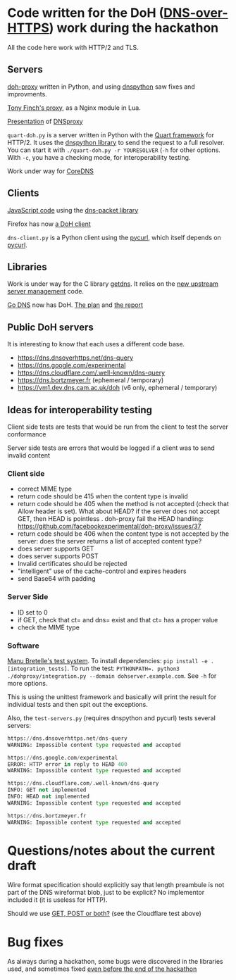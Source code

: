 # Code written for the DoH ([DNS-over-HTTPS](https://datatracker.ietf.org/wg/doh)) work during the hackathon

All the code here work with HTTP/2 and TLS.

## Servers

[doh-proxy](https://github.com/facebookexperimental/doh-proxy/) written
in Python, and using [dnspython](http://www.dnspython.org/) saw
fixes and improvments.

[Tony Finch's proxy](https://fanf.dreamwidth.org/123507.html), as a
Nginx module in Lua.

[Presentation](https://datatracker.ietf.org/meeting/101/materials/slides-101-hackathon-sessa-dnsproxy-local-dns-over-http-private-resolver) of [DNSproxy](https://github.com/fantuz/DNSProxy)

`quart-doh.py` is a server written in Python with the
[Quart framework](https://gitlab.com/pgjones/quart) for HTTP/2. It
uses the [dnspython library](http://www.dnspython.org/) to send the request to a full resolver. You
can start it with `./quart-doh.py -r YOURESOLVER` (`-h` for other
options. With `-c`, you have a checking mode, for interoperability testing.

Work under way for [CoreDNS](https://coredns.io/)

## Clients

[JavaScript code](https://github.com/pusateri/doh-client) using the
[dns-packet library](https://github.com/mafintosh/dns-packet)

Firefox has now
[a DoH client](https://gist.github.com/bagder/5e29101079e9ac78920ba2fc718aceec)

`dns-client.py` is a Python client using the
[pycurl](http://pycurl.io/), which itself depends on
[pycurl](https://curl.haxx.se/libcurl/). 

## Libraries

Work is under way for the C library
[getdns](https://getdnsapi.net). It relies on the
[new upstream server management](https://github.com/wtoorop/getdns/tree/features/upstream-management) code.

[Go DNS](https://miek.nl/2014/august/16/go-dns-package/) now has DoH.
[The plan](https://miek.nl/2018/february/19/ietf-101-dns-hackathon/)
and [the report](https://www.ietf.org/mail-archive/web/doh/current/msg00285.html)

## Public DoH servers

It is interesting to know that each uses a different code base.

* https://dns.dnsoverhttps.net/dns-query 
* https://dns.google.com/experimental
* https://dns.cloudflare.com/.well-known/dns-query
* https://dns.bortzmeyer.fr (ephemeral / temporary)
* https://vm1.dev.dns.cam.ac.uk/doh (v6 only, ephemeral / temporary)

## Ideas for interoperability testing

Client side tests are tests that would be run from the client to test the server conformance

Server side tests are errors that would be logged if a client was to send invalid content

### Client side

* correct MIME type
* return code should be 415 when the content type is invalid
* return code should be 405 when the method is not accepted (check that Allow header is set). What about HEAD? if the server does not accept GET, then HEAD is pointless . doh-proxy fail the HEAD handling: https://github.com/facebookexperimental/doh-proxy/issues/37
* return code should be 406 when the content type is not accepted by the server: does the server returns a list of accepted content type?
* does server supports GET
* does server supports POST
* Invalid certificates should be rejected
* "intelligent" use of the cache-control and expires headers
* send Base64 with padding

### Server Side

* ID set to 0
* if GET, check that ct= and dns= exist and that ct= has a proper value
* check the MIME type

### Software

[Manu Bretelle's test system](https://github.com/chantra/doh-proxy/tree/integration_tests_). To
install dependencies: `pip install -e .[integration_tests]`. To run
the test: `PYTHONPATH=. python3 ./dohproxy/integration.py --domain
dohserver.example.com`. See `-h` for more options.
        
This is using the unittest framework and basically will print the result for individual tests and then spit out the exceptions.
    
Also, the `test-servers.py` (requires dnspython and pycurl) tests several servers:

```./test-servers.py www.ietf.org  https://dns.dnsoverhttps.net/dns-query  https://dns.google.com/experimental https://dns.cloudflare.com/.well-known/dns-query https://dns.bortzmeyer.fr  
https://dns.dnsoverhttps.net/dns-query
WARNING: Impossible content type requested and accepted

https://dns.google.com/experimental
ERROR: HTTP error in reply to HEAD 400
WARNING: Impossible content type requested and accepted

https://dns.cloudflare.com/.well-known/dns-query
INFO: GET not implemented
INFO: HEAD not implemented
WARNING: Impossible content type requested and accepted

https://dns.bortzmeyer.fr
WARNING: Impossible content type requested and accepted
```

# Questions/notes about the current draft

Wire format specification should explicitly say that length preambule
is not part of the DNS wireformat blob, just to be explicit? No
implementor included it (it is useless for HTTP).

Should we use
[GET, POST or both?](https://mailarchive.ietf.org/arch/msg/doh/-2AtS1o32YkoZvzo6UXU0qDx3RY)
(see the Cloudflare test above)

# Bug fixes

As always during a hackathon, some bugs were discovered in the
libraries used, and sometimes fixed
[even before the end of the hackathon](https://gitlab.com/pgjones/quart/issues/72#note_63789221)

